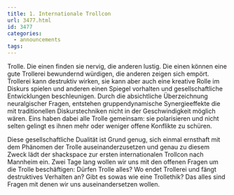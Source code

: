 ```yaml
---
title: 1. Internationale Trollcon
url: 3477.html
id: 3477
categories:
  - announcements
tags:
---
```


Trolle. Die einen finden sie nervig, die anderen lustig. Die einen können eine gute Trollerei bewundernd würdigen, die anderen zeigen sich empört. Trollerei kann destruktiv wirken, sie kann aber auch eine kreative Rolle im Diskurs spielen und anderen einen Spiegel vorhalten und gesellschaftliche Entwicklungen beschleunigen. Durch die absichtliche Überzeichnung neuralgischer Fragen, entstehen gruppendynamische Synergieeffekte die mit traditionellen Diskurstechniken nicht in der Geschwindigkeit möglich wären. Eins haben dabei alle Trolle gemeinsam: sie polarisieren und nicht selten gelingt es ihnen mehr oder weniger offene Konflikte zu schüren.

Diese gesellschaftliche Dualität ist Grund genug, sich einmal ernsthaft mit dem Phänomen der Trolle auseinanderzusetzen und genau zu diesem Zweck lädt der shackspace zur ersten internationalen Trollcon nach Mannheim ein. Zwei Tage lang wollen wir uns mit den offenen Fragen um die Trolle beschäftigen: Dürfen Trolle alles? Wo endet Trollerei und fängt destruktives Verhalten an? Gibt es sowas wie eine Trollethik? Das alles sind Fragen mit denen wir uns auseinandersetzen wollen.